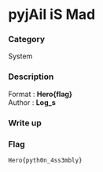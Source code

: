 # pyjAil iS Mad

### Category

System

### Description


Format : **Hero{flag}**<br>
Author : **Log_s**

### Write up

### Flag

```
Hero{pyth0n_4ss3mbly}
```
